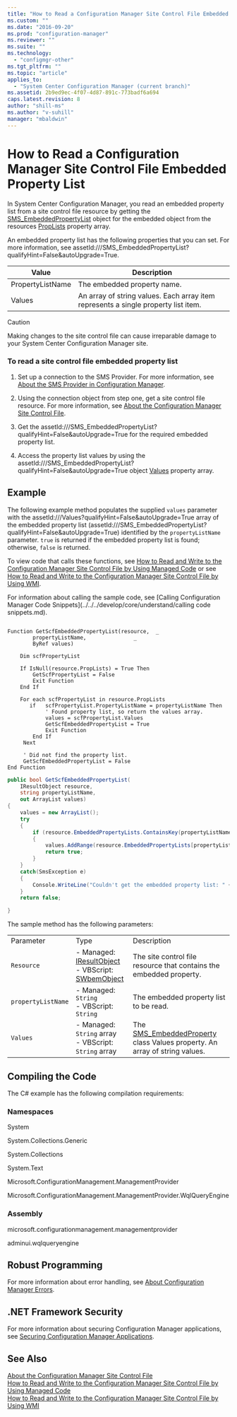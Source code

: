 ```yaml
---
title: "How to Read a Configuration Manager Site Control File Embedded Property List"
ms.custom: ""
ms.date: "2016-09-20"
ms.prod: "configuration-manager"
ms.reviewer: ""
ms.suite: ""
ms.technology:
  - "configmgr-other"
ms.tgt_pltfrm: ""
ms.topic: "article"
applies_to:
  - "System Center Configuration Manager (current branch)"
ms.assetid: 2b9ed9ec-4f07-4d87-891c-773badf6a694
caps.latest.revision: 8
author: "shill-ms"
ms.author: "v-suhill"
manager: "mbaldwin"
---
```

# How to Read a Configuration Manager Site Control File Embedded Property List
In System Center Configuration Manager, you read an embedded property list from a site control file resource by getting the [SMS_EmbeddedPropertyList](assetId:///SMS_EmbeddedPropertyList?qualifyHint=False&autoUpgrade=True) object for the embedded object from the resources [PropLists](assetId:///PropLists?qualifyHint=False&autoUpgrade=True) property array.  

 An embedded property list has the following properties that you can set. For more information, see assetId:///SMS_EmbeddedPropertyList?qualifyHint=False&autoUpgrade=True.  

|Value|Description|  
|-----------|-----------------|  
|PropertyListName|The embedded property name.|  
|Values|An array of string values. Each array item represents a single property list item.|  

> [!CAUTION]
>  Making changes to the site control file can cause irreparable damage to your System Center Configuration Manager site.  

### To read  a site control file embedded property list  

1.  Set up a connection to the SMS Provider. For more information, see [About the SMS Provider in Configuration Manager](../../../develop/core/understand/about-the-sms-provider-in-configuration-manager.md).  

2.  Using the connection object from step one, get a site control file resource. For more information, see [About the Configuration Manager Site Control File](../../../develop/core/understand/about-the-configuration-manager-site-control-file.md).  

3.  Get the assetId:///SMS_EmbeddedPropertyList?qualifyHint=False&autoUpgrade=True for the required embedded property list.  

4.  Access the property list values by using the assetId:///SMS_EmbeddedPropertyList?qualifyHint=False&autoUpgrade=True object [Values](assetId:///Values?qualifyHint=False&autoUpgrade=True) property array.  

## Example  
 The following example method populates the supplied `values` parameter with the assetId:///Values?qualifyHint=False&autoUpgrade=True array of the embedded property list (assetId:///SMS_EmbeddedPropertyList?qualifyHint=False&autoUpgrade=True) identified by the `propertyListName` parameter. `true` is returned if the embedded property list is found; otherwise, `false` is returned.  

 To view code that calls these functions, see [How to Read and Write to the Configuration Manager Site Control File by Using Managed Code](../../../develop/core/understand/7fc4e08d-bccf-4616-a789-71070d3c6f7b.md) or see [How to Read and Write to the Configuration Manager Site Control File by Using WMI](../../../develop/core/understand/815a4ee8-b211-48de-ba9f-6eff7497dd2b.md).  

 For information about calling the sample code, see [Calling Configuration Manager Code Snippets](../../../develop/core/understand/calling code snippets.md).  

```vbs  

Function GetScfEmbeddedPropertyList(resource,  _  
        propertyListName,               _  
        ByRef values)  

    Dim scfPropertyList  

    If IsNull(resource.PropLists) = True Then  
        GetScfPropertyList = False  
        Exit Function  
    End If      

    For each scfPropertyList in resource.PropLists  
       if   scfPropertyList.PropertyListName = propertyListName Then  
            ' Found property list, so return the values array.  
            values = scfPropertyList.Values  
            GetScfEmbeddedPropertyList = True  
            Exit Function  
        End If  
     Next    

     ' Did not find the property list.  
     GetScfEmbeddedPropertyList = False  
End Function  

```  

```c#  
public bool GetScfEmbeddedPropertyList(  
    IResultObject resource,  
    string propertyListName,  
    out ArrayList values)  
{  
    values = new ArrayList();  
    try  
    {  
        if (resource.EmbeddedPropertyLists.ContainsKey(propertyListName))  
        {  
            values.AddRange(resource.EmbeddedPropertyLists[propertyListName]["Values"].StringArrayValue);  
            return true;  
        }  
    }  
    catch(SmsException e)  
    {  
        Console.WriteLine("Couldn't get the embedded property list: " + e.Message);  
    }  
    return false;  

}  

```  

 The sample method has the following parameters:  

||||  
|-|-|-|  
|Parameter|Type|Description|  
|`Resource`|-   Managed: [IResultObject](assetId:///IResultObject?qualifyHint=False&autoUpgrade=True)<br />-   VBScript: [SWbemObject](assetId:///SWbemObject?qualifyHint=False&autoUpgrade=True)|The site control file resource that contains the embedded property.|  
|`propertyListName`|-   Managed: `String`<br />-   VBScript: `String`|The embedded property list to be read.|  
|`Values`|-   Managed: `String` array<br />-   VBScript: `String` array|The [SMS_EmbeddedProperty](assetId:///SMS_EmbeddedProperty?qualifyHint=False&autoUpgrade=True) class Values property. An array of string values.|  

## Compiling the Code  
 The C# example has the following compilation requirements:  

### Namespaces  
 System  

 System.Collections.Generic  

 System.Collections  

 System.Text  

 Microsoft.ConfigurationManagement.ManagementProvider  

 Microsoft.ConfigurationManagement.ManagementProvider.WqlQueryEngine  

### Assembly  
 microsoft.configurationmanagement.managementprovider  

 adminui.wqlqueryengine  

## Robust Programming  
 For more information about error handling, see [About Configuration Manager Errors](../../../develop/core/understand/about-configuration-manager-errors.md).  

## .NET Framework Security  
 For more information about securing Configuration Manager applications, see [Securing Configuration Manager Applications](../../../develop/core/understand/securing-configuration-manager-applications.md).  

## See Also  
 [About the Configuration Manager Site Control File](../../../develop/core/understand/about-the-configuration-manager-site-control-file.md)  
 [How to Read and Write to the Configuration Manager Site Control File by Using Managed Code](../../../develop/core/understand/7fc4e08d-bccf-4616-a789-71070d3c6f7b.md)   
 [How to Read and Write to the Configuration Manager Site Control File by Using WMI](../../../develop/core/understand/815a4ee8-b211-48de-ba9f-6eff7497dd2b.md)

